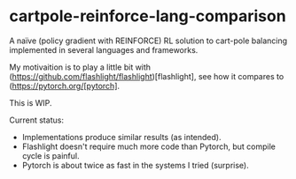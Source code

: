 cartpole-reinforce-lang-comparison
==

A naïve (policy gradient with REINFORCE) RL solution to cart-pole balancing implemented in several languages and frameworks.

My motivaition is to play a little bit with (https://github.com/flashlight/flashlight)[flashlight], see how it compares to (https://pytorch.org/[pytorch].

This is WIP.

Current status:
* Implementations produce similar results (as intended).
* Flashlight doesn't require much more code than Pytorch, but compile cycle is painful.
* Pytorch is about twice as fast in the systems I tried (surprise).
